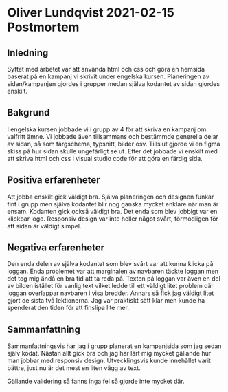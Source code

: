 # Oliver Lundqvist 2021-02-15 Postmortem

## Inledning

Syftet med arbetet var att använda html och css och göra en hemsida baserat på en kampanj vi skrivit under engelska kursen.
Planeringen av sidan/kampanjen gjordes i grupper medan själva kodantet av sidan gjordes enskilt.

## Bakgrund

I engelska kursen jobbade vi i grupp av 4 för att skriva en kampanj om valfritt ämne.
Vi jobbade även tillsammans och bestämmde generella delar av sidan, så som färgschema, typsnitt, bilder osv.
Tillslut gjorde vi en figma skiss på hur sidan skulle ungefärligt se ut.
Efter det jobbade vi enskilt med att skriva html och css i visual studio code för att göra en färdig sida.

## Positiva erfarenheter

Att jobba enskilt gick väldigt bra. Själva planeringen och designen funkar fint i grupp men själva kodantet blir nog ganska mycket enklare när man är ensam.
Kodanten gick också väldigt bra. Det enda som blev jobbigt var en klickbar logo. Responsiv design var inte heller något svårt, förmodligen för att sidan är väldigt simpel.

## Negativa erfarenheter

Den enda delen av själva kodantet som blev svårt var att kunna klicka på loggan. Enda problemet var att marginalen av navbaren täckte loggan men det tog mig ändå en bra tid att ta reda på.
Texten på loggan var även en del av bilden istället för vanlig text vilket ledde till ett väldigt litet problem där loggan overlappar navbaren i visa bredder.
Annars så fick jag väldigt litet gjort de sista två lektionerna. Jag var praktiskt sätt klar men kunde ha spenderat den tiden för att finslipa lite mer.

## Sammanfattning

Sammanfattningsvis har jag i grupp planerat en kampanjsida som jag sedan själv kodat.
Nästan allt gick bra och jag har lärt mig mycket gällande hur man jobbar med responsiv design.
Utvecklingsvis kunde innehållet varit bättre, just nu är det mest en liten vägg av text.

Gällande validering så fanns inga fel så gjorde inte mycket där.
